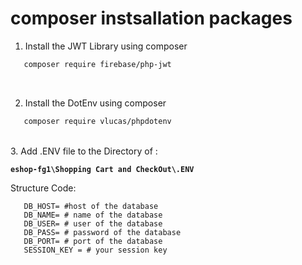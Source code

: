 # 

# composer instsallation packages

1. Install the JWT Library using composer
```bash
   composer require firebase/php-jwt
```
<br>

2. Install the DotEnv using composer
```bash
   composer require vlucas/phpdotenv
```

<br>
3. Add .ENV file to the Directory of :

**` eshop-fg1\Shopping Cart and CheckOut\.ENV `**

Structure Code: 

```dotenv
   DB_HOST= #host of the database
   DB_NAME= # name of the database
   DB_USER= # user of the database
   DB_PASS= # password of the database
   DB_PORT= # port of the database
   SESSION_KEY = # your session key 
```
